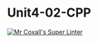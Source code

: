 # Unit4-02-CPP
[![Mr Coxall's Super Linter](https://github.com/ICS3U-Programming-CarolynWP/Unit4-02-CPP/workflows/Mr%20Coxall's%20Super%20Linter/badge.svg)](https://github.com/ICS3U-Programming-CarolynWP/Unit4-02-CPP/actions/)
